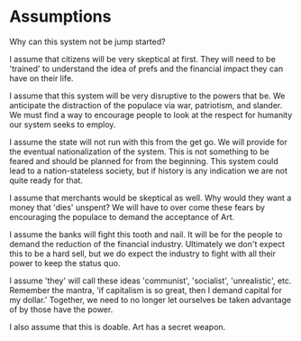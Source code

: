# Assumptions

Why can this system not be jump started?

I assume that citizens will be very skeptical at first.  They will need to be 'trained' to understand the idea of prefs and the financial impact they can have on their life.

I assume that this system will be very disruptive to the powers that be.  We anticipate the distraction of the populace via war, patriotism, and slander.  We must find a way to encourage people to look at the respect for humanity our system seeks to employ.

I assume the state will not run with this from the get go.  We will provide for the eventual nationalization of the system.  This is not something to be feared and should be planned for from the beginning.  This system could lead to a nation-stateless society, but if history is any indication we are not quite ready for that.

I assume that merchants would be skeptical as well.  Why would they want a money that 'dies' unspent?  We will have to over come these fears by encouraging the populace to demand the acceptance of Art.

I assume the banks will fight this tooth and nail.  It will be for the people to demand the reduction of the financial industry.  Ultimately we don't expect this to be a hard sell, but we do expect the industry to fight with all their power to keep the status quo.

I assume 'they' will call these ideas 'communist', 'socialist', 'unrealistic', etc.  Remember the mantra, 'if capitalism is so great, then I demand capital for my dollar.' Together, we need to no longer let ourselves be taken advantage of by those have the power.

I also assume that this is doable.  Art has a secret weapon.
